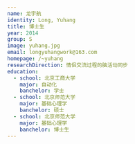 ```yaml
---
name: 龙宇航
identity: Long, Yuhang
title: 博士生
year: 2014
group: S
image: yuhang.jpg
email: longyuhangwork@163.com
homepage: /~yuhang
researchDirection: 情侣交流过程的脑活动同步
education:
  - school: 北京工商大学
    major: 自动化
    banchelor: 学士
  - school: 北京师范大学
    major: 基础心理学
    banchelor: 硕士
  - school: 北京师范大学
    major: 基础心理学
    banchelor: 博士生
---
```


